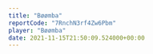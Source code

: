 ```yaml
---
title: "Bøømba"
reportCode: "7RnchN3rf4Zw6Pbm"
player: "Bøømba"
date: 2021-11-15T21:50:09.524000+00:00
---
```

